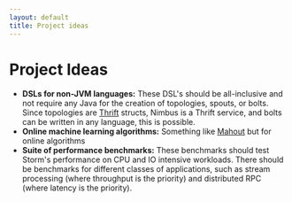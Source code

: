 ```yaml
---
layout: default
title: Project ideas
---
```

<!--Content Begin-->
<div class="content">
	<div class="container-fluid">
        <div class="row">
            <div class="col-md-12">
                <h1 class="page-title">Project Ideas</h1>
                <ul>
                    <li><strong>DSLs for non-JVM languages:</strong> These DSL's should be all-inclusive and not require any Java for the creation of topologies, spouts, or bolts. Since topologies are <a href="http://thrift.apache.org/">Thrift</a> structs, Nimbus is a Thrift service, and bolts can be written in any language, this is possible.</li>
                    <li><strong>Online machine learning algorithms:</strong> Something like <a href="http://mahout.apache.org/">Mahout</a> but for online algorithms</li>
                    <li><strong>Suite of performance benchmarks:</strong> These benchmarks should test Storm's performance on CPU and IO intensive workloads. There should be benchmarks for different classes of applications, such as stream processing (where throughput is the priority) and distributed RPC (where latency is the priority). </li>
                </ul>
            </div>
        </div>
    </div>
</div>
<!--Content End-->